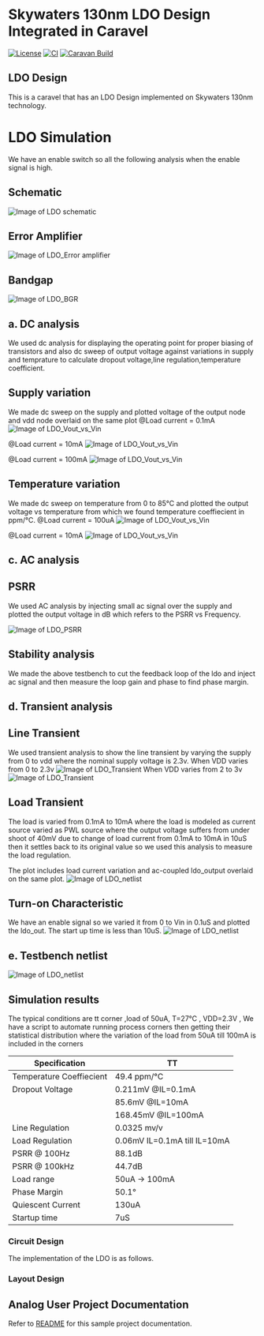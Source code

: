 # Skywaters 130nm LDO Design Integrated in Caravel

[![License](https://img.shields.io/badge/License-Apache%202.0-blue.svg)](https://opensource.org/licenses/Apache-2.0) [![CI](https://github.com/efabless/caravel_user_project_analog/actions/workflows/user_project_ci.yml/badge.svg)](https://github.com/efabless/caravel_user_project_analog/actions/workflows/user_project_ci.yml) [![Caravan Build](https://github.com/efabless/caravel_user_project_analog/actions/workflows/caravan_build.yml/badge.svg)](https://github.com/efabless/caravel_user_project_analog/actions/workflows/caravan_build.yml)



## LDO Design
This is a caravel that has an LDO Design implemented on Skywaters 130nm technology.



# LDO Simulation

We have an enable switch so all the following analysis when the enable signal is high.

## Schematic

![Image of LDO schematic](https://github.com/mabrains/Analog_blocks/blob/main/Analog_Blocks/LDO/Images/LDO_v2/Testbench_schematic.png)

## Error Amplifier 

![Image of LDO_Error amplifier](https://github.com/mabrains/Analog_blocks/blob/main/Analog_Blocks/LDO/Images/LDO_v2/Error_Amp.png)

## Bandgap

![Image of LDO_BGR](https://github.com/mabrains/Analog_blocks/blob/main/Analog_Blocks/LDO/Images/LDO_v2/Bandgap_symbol.png)


## a. DC analysis

We used dc analysis for displaying the operating point for proper biasing of transistors and also dc sweep of output voltage against variations in supply and temprature to calculate dropout voltage,line regulation,temperature coefficient.

## Supply variation
We made dc sweep on the supply and plotted voltage of the output node and vdd node overlaid on the same plot
@Load current = 0.1mA
![Image of LDO_Vout_vs_Vin](https://github.com/mabrains/Analog_blocks/blob/main/Analog_Blocks/LDO/Images/LDO_v2/vddsweep100u.png)

@Load current = 10mA
![Image of LDO_Vout_vs_Vin](https://github.com/mabrains/Analog_blocks/blob/main/Analog_Blocks/LDO/Images/LDO_v2/vddsweep10m.png)

@Load current = 100mA
![Image of LDO_Vout_vs_Vin](https://github.com/mabrains/Analog_blocks/blob/main/Analog_Blocks/LDO/Images/LDO_v2/vddsweep100m.png)

## Temperature variation
We made dc sweep on temperature from 0 to 85°C and plotted the output voltage vs temperature from which we found temperature coeffiecient in ppm/°C.
@Load current = 100uA
![Image of LDO_Vout_vs_Vin](https://github.com/mabrains/Analog_blocks/blob/main/Analog_Blocks/LDO/Images/LDO_v2/tempvar100u.png)

@Load current = 10mA
![Image of LDO_Vout_vs_Vin](https://github.com/mabrains/Analog_blocks/blob/main/Analog_Blocks/LDO/Images/LDO_v2/tempvar100u.png)

## c. AC analysis
## PSRR
We used AC analysis by injecting small ac signal over the supply and plotted the output voltage in dB which refers to the PSRR vs Frequency.

![Image of LDO_PSRR](https://github.com/mabrains/Analog_blocks/blob/main/Analog_Blocks/LDO/Images/LDO_v2/psrr50u.png)
## Stability analysis
We made the above testbench to cut the feedback loop of the ldo and inject ac signal and then measure the loop gain and phase to find phase margin.
## d. Transient analysis

## Line Transient 
We used transient analysis to show the line transient by varying the supply from 0 to vdd where the nominal supply voltage is 2.3v.
When VDD varies from 0 to 2.3v
![Image of LDO_Transient](https://github.com/mabrains/Analog_blocks/blob/main/Analog_Blocks/LDO/Images/LDO_v2/tran02.3v.png)
When VDD varies from 2 to 3v
![Image of LDO_Transient](https://github.com/mabrains/Analog_blocks/blob/main/Analog_Blocks/LDO/Images/LDO_v2/line_trantran2v3v.png)

## Load Transient 
The load is varied from 0.1mA to 10mA where the load is modeled as current source varied as PWL source where the output voltage suffers from under shoot of 40mV due to change of load current from 0.1mA to 10mA in 10uS then it settles back to its original value so we used this analysis to measure the load regulation. 

The plot includes load current variation and ac-coupled ldo_output overlaid on the same plot.
![Image of LDO_netlist](https://github.com/mabrains/Analog_blocks/blob/main/Analog_Blocks/LDO/Images/LDO_v2/load_transient_ac_coupled.png)

## Turn-on Characteristic
We have an enable signal so we varied it from 0 to Vin in 0.1uS and plotted the ldo_out. The start up time is less than 10uS.
![Image of LDO_netlist](https://github.com/mabrains/Analog_blocks/blob/main/Analog_Blocks/LDO/Images/LDO_v2/stup_50m.png)

## e. Testbench netlist
![Image of LDO_netlist](https://github.com/mabrains/Analog_blocks/blob/main/Analog_Blocks/LDO/Images/LDO_v2/TB.png)

## Simulation results
The typical conditions are tt corner ,load of 50uA, T=27°C , VDD=2.3V , We have a script to automate running process corners then getting their statistical distribution where the variation of the load from 50uA till 100mA is included in the corners  

  Specification  |      TT                  
-----------------| ---------------
Temperature Coeffiecient   | 49.4 ppm/°C
Dropout Voltage            | 0.211mV @IL=0.1mA
                           |  85.6mV @IL=10mA
                           |  168.45mV @IL=100mA
Line Regulation            | 0.0325 mv/v
Load Regulation            | 0.06mV    IL=0.1mA till IL=10mA
PSRR @ 100Hz               | 88.1dB
PSRR @ 100kHz              | 44.7dB
Load range                 | 50uA -> 100mA
Phase Margin               | 50.1°
Quiescent Current          | 130uA
Startup time               | 7uS

### Circuit Design
The implementation of the LDO is as follows.

### Layout Design


## Analog User Project Documentation
Refer to [README](docs/source/index.rst) for this sample project documentation. 
